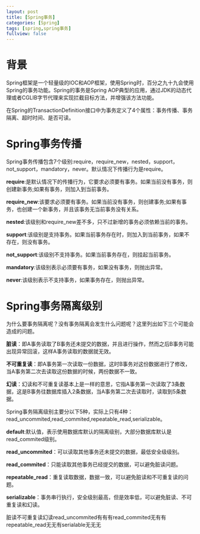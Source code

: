 ```yaml
---
layout: post
title: [Spring事务]
categories: [Spring]
tags: [spring,spring事务]
fullview: false
---
```

# 背景

Spring框架是一个轻量级的IOC和AOP框架，使用Spring时，百分之九十九会使用Spring的事务功能。Spring的事务是Spring AOP典型的应用，通过JDK的动态代理或者CGLIB字节代理来实现拦截目标方法，并增强该方法功能。

在Spring的TransactionDefinition接口中为事务定义了4个属性：事务传播、事务隔离、超时时间、是否可读。

# Spring事务传播

Spring事务传播包含7个级别:require，require_new，nested，support，not_support，mandatory，never。默认情况下传播行为是require。

**require**:是默认情况下的传播行为，它要求必须要有事务。如果当前没有事务，则创建新事务;如果有事务，则加入到当前事务。

**require_new**:该要求必须要有事务。如果当前没有事务，则创建事务;如果有事务，也创建一个新事务，并且该事务无当前事务没有关系。

**nested**:该级别和require_new差不多，只不过新增的事务必须依赖当前的事务。

**support**:该级别是支持事务。如果当前事务存在时，则加入到当前事务，如果不存在，则没有事务。

**not_support**:该级别不支持事务。如果当前事务存在，则挂起当前事务。

**mandatory**:该级别表示必须要有事务，如果没有事务，则抛出异常。

**never**:该级别表示不支持事务，如果事务存在，则抛出异常。

# Spring事务隔离级别

为什么要事务隔离呢？没有事务隔离会发生什么问题呢？这里列出如下三个可能会造成的问题。

**脏读**：即A事务读取了B事务还未提交的数据，并且进行操作，然而之后B事务可能出现异常回滚，这样A事务读取的数据就无效。

**不可重复读**：即A事务第一次读取一份数据，这时B事务对这份数据进行了修改，当A事务第二次去读取这份数据的时候，两份数据不一致。

**幻读**：幻读和不可重复读基本上是一样的意思，它指A事务第一次读取了3条数据，这是B事务往数据库插入2条数据，当A事务第二次去读取时，读取到5条数据。

Spring事务隔离级别主要分以下5种，实际上只有4种：read_uncommited,read_commited,repeatable_read,serializable。

**default**:默认值，表示使用数据库默认的隔离级别，大部分数据库默认是read_commited级别。

**read_uncommited**：可以读取其他事务还未提交的数据，最低安全级级别。

**read_commited**：只能读取其他事务已经提交的数据，可以避免脏读问题。

**repeatable_read**：重复读取数据，数据一致，可以避免脏读和不可重复读的问题。

**serializable**：事务串行执行，安全级别最高，但是效率低，可以避免脏读、不可重复读和幻读。

脏读不可重复读幻读read_uncommited有有有read_commited无有有repeatable_read无无有serialable无无无

